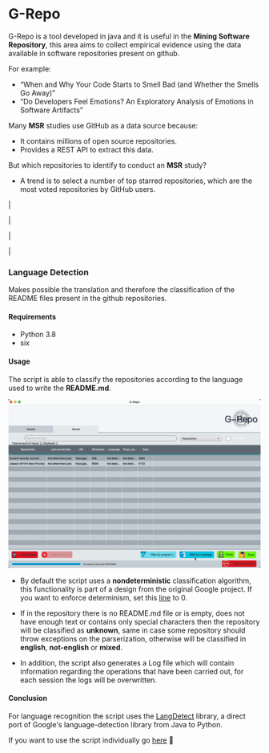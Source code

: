 # G-Repo

G-Repo is a tool developed in java and it is useful in the **Mining Software Repository**, this area aims to collect empirical evidence using the data available in software repositories present on github.

For example:

* “When and Why Your Code Starts to Smell Bad (and Whether the Smells
Go Away)”
* “Do Developers Feel Emotions? An Exploratory Analysis of Emotions in
         Software Artifacts”

Many **MSR** studies use GitHub as a data source because:

* It contains millions of open source repositories.
* Provides a REST API to extract this data.

But which repositories to identify to conduct an **MSR** study?

* A trend is to select a number of top starred repositories, which are the most voted repositories by GitHub users.

|

|

|

|

### Language Detection
Makes possible the translation and therefore the classification of the README files present in the github repositories.

#### Requirements
* Python 3.8
* six

#### Usage

The script is able to classify the repositories according to the language used to write the **README.md**.

![](Demos/language_detection_demo.gif)

* By default the script uses a **nondeterministic** classification algorithm, this functionality is part of a design from the original Google project. If you want to enforce determinism, set this [line](https://github.com/MatHeartGaming/G-Repo/blob/master/risorse/GHLanguageDetection/detector.py#L56) to 0.

* If in the repository there is no README.md file or is empty, does not have enough text or contains only special characters then the repository will be classified as **unknown**, same in case some repository should throw exceptions on the parserization, otherwise will be classified in **english**, **not-english** or **mixed**.

* In addition, the script also generates a Log file which will contain information regarding the operations that have been carried out, for each session the logs will be overwritten.

#### Conclusion
For language recognition the script uses the [LangDetect](https://github.com/Mimino666/langdetect) library, a direct port of Google's language-detection library from Java to Python.

If you want to use the script individually go [here](https://github.com/anasmounsif/README-language-detector) :rocket:
